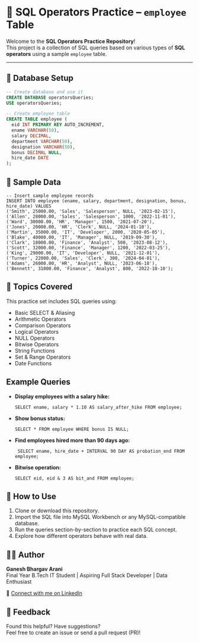 # 🧮 SQL Operators Practice – `employee` Table

Welcome to the **SQL Operators Practice Repository**!  
This project is a collection of SQL queries based on various types of **SQL operators** using a sample `employee` table.

---

## 📂 Database Setup

```sql
-- Create database and use it
CREATE DATABASE operatorsQueries;
USE operatorsQueries;

-- Create employee table
CREATE TABLE employee (
  eid INT PRIMARY KEY AUTO_INCREMENT,
  ename VARCHAR(50),
  salary DECIMAL,
  department VARCHAR(50),
  designation VARCHAR(50),
  bonus DECIMAL NULL,
  hire_date DATE
);
```
## 🔽 Sample Data
```
-- Insert sample employee records
INSERT INTO employee (ename, salary, department, designation, bonus, hire_date) VALUES
('Smith', 25000.00, 'Sales', 'Salesperson', NULL, '2023-02-15'),
('Allen', 28000.00, 'Sales', 'Salesperson', 1000, '2022-11-01'),
('Ward', 30000.00, 'HR', 'Manager', 1500, '2021-07-20'),
('Jones', 20000.00, 'HR', 'Clerk', NULL, '2024-01-10'),
('Martin', 35000.00, 'IT', 'Developer', 2000, '2020-05-05'),
('Blake', 40000.00, 'IT', 'Manager', NULL, '2019-09-30'),
('Clark', 18000.00, 'Finance', 'Analyst', 500, '2023-08-12'),
('Scott', 32000.00, 'Finance', 'Manager', 1200, '2022-03-25'),
('King', 29000.00, 'IT', 'Developer', NULL, '2021-12-01'),
('Turner', 22000.00, 'Sales', 'Clerk', 300, '2024-04-01'),
('Adams', 26000.00, 'HR', 'Analyst', NULL, '2023-06-18'),
('Bennett', 31000.00, 'Finance', 'Analyst', 800, '2022-10-10');
```
## 🧠 Topics Covered
This practice set includes SQL queries using:

*  Basic SELECT & Aliasing
*  Arithmetic Operators
*  Comparison Operators
*  Logical Operators
*  NULL Operators
*  Bitwise Operators
*  String Functions
*  Set & Range Operators
*  Date Functions


##  Example Queries

- **Display employees with a salary hike:**
  ```
  SELECT ename, salary * 1.10 AS salary_after_hike FROM employee;
  ```
  
- **Show bonus status:**
  ```
  SELECT * FROM employee WHERE bonus IS NULL;
  ```

- **Find employees hired more than 90 days ago:**
  ```
   SELECT ename, hire_date + INTERVAL 90 DAY AS probation_end FROM employee;
  ```
- **Bitwise operation:**
  ```
  SELECT eid, eid & 3 AS bit_and FROM employee;
  ```

## 📘 How to Use
1. Clone or download this repository.
2. Import the SQL file into MySQL Workbench or any MySQL-compatible database.
3. Run the queries section-by-section to practice each SQL concept.
4. Explore how different operators behave with real data.

## 🧑‍💻 Author

**Ganesh Bhargav Arani**  
Final Year B.Tech IT Student | Aspiring Full Stack Developer | Data Enthusiast  

🔗 [Connect with me on LinkedIn](https://www.linkedin.com/in/ganeshbhargavarani)


## 💬 Feedback

Found this helpful? Have suggestions?  
Feel free to create an issue or send a pull request (PR)!
